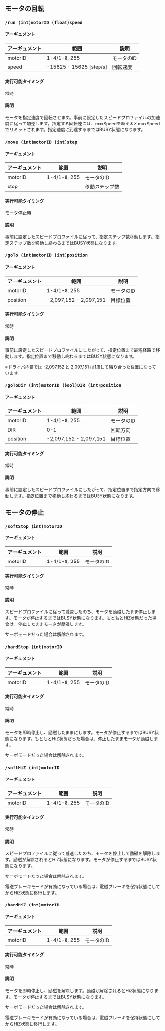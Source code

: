 ## モータの回転
### `/run (int)motorID (float)speed`
#### アーギュメント
|アーギュメント|範囲|説明|
|---|---|---|
|motorID|1-4/1-8, 255|モータのID|
|speed|-15625 - 15625 [step/s]|回転速度|

#### 実行可能タイミング
常時

#### 説明
モータを指定速度で回転させます。事前に設定したスピードプロファイルの加速度に従って加速します。指定する回転速さは、maxSpeedを超えるとmaxSpeedでリミットされます。指定速度に到達するまではBUSY状態になります。

### `/move (int)motorID (int)step`
#### アーギュメント
|アーギュメント|範囲|説明|
|---|---|---|
|motorID|1-4/1-8, 255|モータのID|
|step||移動ステップ数|

#### 実行可能タイミング
モータ停止時

#### 説明
事前に設定したスピードプロファイルに従って、指定ステップ数移動します。指定ステップ数を移動し終わるまではBUSY状態になります。

### `/goTo (int)motorID (int)position`
#### アーギュメント
|アーギュメント|範囲|説明|
|---|---|---|
|motorID|1-4/1-8, 255|モータのID|
|position|-2,097,152 - 2,097,151|目標位置|

#### 実行可能タイミング
常時

#### 説明
事前に設定したスピードプロファイルにしたがって、指定位置まで最短経路で移動します。指定位置まで移動し終わるまではBUSY状態になります。

※ドライバ内部では -2,097,152 と 2,097,151 は1周して隣り合った位置になっています。

### `/goToDir (int)motorID (bool)DIR (int)position`
#### アーギュメント
|アーギュメント|範囲|説明|
|---|---|---|
|motorID|1-4/1-8, 255|モータのID|
|DIR|0-1|回転方向|
|position|-2,097,152 - 2,097,151|目標位置|

#### 実行可能タイミング
常時

#### 説明
事前に設定したスピードプロファイルにしたがって、指定位置まで指定方向で移動します。指定位置まで移動し終わるまではBUSY状態になります。

## モータの停止
### `/softStop (int)motorID`
#### アーギュメント
|アーギュメント|範囲|説明|
|---|---|---|
|motorID|1-4/1-8, 255|モータのID|

#### 実行可能タイミング
常時

#### 説明
スピードプロファイルに従って減速したのち、モータを励磁したまま停止します。モータが停止するまではBUSY状態になります。もともとHiZ状態だった場合は、停止したままモータが励磁します。

サーボモードだった場合は解除されます。

### `/hardStop (int)motorID`
#### アーギュメント
|アーギュメント|範囲|説明|
|---|---|---|
|motorID|1-4/1-8, 255|モータのID|

#### 実行可能タイミング
常時

#### 説明
モータを即時停止し、励磁したままにします。モータが停止するまではBUSY状態になります。もともとHiZ状態だった場合は、停止したままモータが励磁します。

サーボモードだった場合は解除されます。

### `/softHiZ (int)motorID`
#### アーギュメント
|アーギュメント|範囲|説明|
|---|---|---|
|motorID|1-4/1-8, 255|モータのID|

#### 実行可能タイミング
常時

#### 説明
スピードプロファイルに従って減速したのち、モータを停止して励磁を解除します。励磁が解除されるとHiZ状態になります。モータが停止するまではBUSY状態になります。

サーボモードだった場合は解除されます。

電磁ブレーキモードが有効になっている場合は、電磁ブレーキを保持状態にしてからHiZ状態に移行します。

### `/hardHiZ (int)motorID`
#### アーギュメント
|アーギュメント|範囲|説明|
|---|---|---|
|motorID|1-4/1-8, 255|モータのID|

#### 実行可能タイミング
常時

#### 説明
モータを即時停止し、励磁を解除します。励磁が解除されるとHiZ状態になります。モータが停止するまではBUSY状態になります。

サーボモードだった場合は解除されます。

電磁ブレーキモードが有効になっている場合は、電磁ブレーキを保持状態にしてからHiZ状態に移行します。
